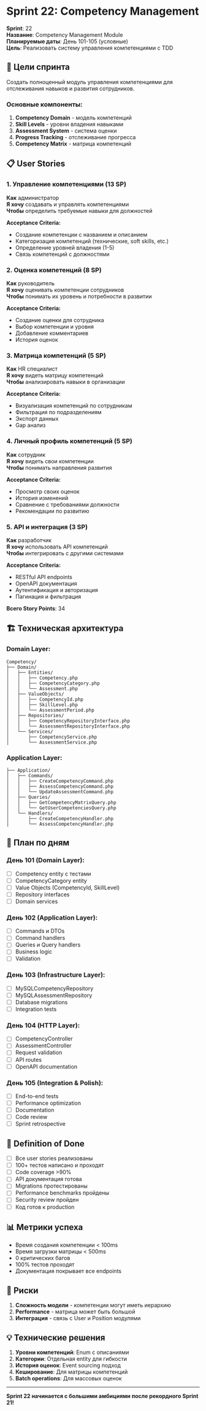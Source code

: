 # Sprint 22: Competency Management

**Sprint**: 22  
**Название**: Competency Management Module  
**Планируемые даты**: День 101-105 (условные)  
**Цель**: Реализовать систему управления компетенциями с TDD

## 🎯 Цели спринта

Создать полноценный модуль управления компетенциями для отслеживания навыков и развития сотрудников.

### Основные компоненты:
1. **Competency Domain** - модель компетенций
2. **Skill Levels** - уровни владения навыками
3. **Assessment System** - система оценки
4. **Progress Tracking** - отслеживание прогресса
5. **Competency Matrix** - матрица компетенций

## 📋 User Stories

### 1. Управление компетенциями (13 SP)
**Как** администратор  
**Я хочу** создавать и управлять компетенциями  
**Чтобы** определить требуемые навыки для должностей

**Acceptance Criteria:**
- Создание компетенции с названием и описанием
- Категоризация компетенций (технические, soft skills, etc.)
- Определение уровней владения (1-5)
- Связь компетенций с должностями

### 2. Оценка компетенций (8 SP)
**Как** руководитель  
**Я хочу** оценивать компетенции сотрудников  
**Чтобы** понимать их уровень и потребности в развитии

**Acceptance Criteria:**
- Создание оценки для сотрудника
- Выбор компетенции и уровня
- Добавление комментариев
- История оценок

### 3. Матрица компетенций (5 SP)
**Как** HR специалист  
**Я хочу** видеть матрицу компетенций  
**Чтобы** анализировать навыки в организации

**Acceptance Criteria:**
- Визуализация компетенций по сотрудникам
- Фильтрация по подразделениям
- Экспорт данных
- Gap анализ

### 4. Личный профиль компетенций (5 SP)
**Как** сотрудник  
**Я хочу** видеть свои компетенции  
**Чтобы** понимать направления развития

**Acceptance Criteria:**
- Просмотр своих оценок
- История изменений
- Сравнение с требованиями должности
- Рекомендации по развитию

### 5. API и интеграция (3 SP)
**Как** разработчик  
**Я хочу** использовать API компетенций  
**Чтобы** интегрировать с другими системами

**Acceptance Criteria:**
- RESTful API endpoints
- OpenAPI документация
- Аутентификация и авторизация
- Пагинация и фильтрация

**Всего Story Points**: 34

## 🏗️ Техническая архитектура

### Domain Layer:
```
Competency/
├── Domain/
│   ├── Entities/
│   │   ├── Competency.php
│   │   ├── CompetencyCategory.php
│   │   └── Assessment.php
│   ├── ValueObjects/
│   │   ├── CompetencyId.php
│   │   ├── SkillLevel.php
│   │   └── AssessmentPeriod.php
│   ├── Repositories/
│   │   ├── CompetencyRepositoryInterface.php
│   │   └── AssessmentRepositoryInterface.php
│   └── Services/
│       ├── CompetencyService.php
│       └── AssessmentService.php
```

### Application Layer:
```
├── Application/
│   ├── Commands/
│   │   ├── CreateCompetencyCommand.php
│   │   ├── AssessCompetencyCommand.php
│   │   └── UpdateAssessmentCommand.php
│   ├── Queries/
│   │   ├── GetCompetencyMatrixQuery.php
│   │   └── GetUserCompetenciesQuery.php
│   └── Handlers/
│       ├── CreateCompetencyHandler.php
│       └── AssessCompetencyHandler.php
```

## 📅 План по дням

### День 101 (Domain Layer):
- [ ] Competency entity с тестами
- [ ] CompetencyCategory entity
- [ ] Value Objects (CompetencyId, SkillLevel)
- [ ] Repository interfaces
- [ ] Domain services

### День 102 (Application Layer):
- [ ] Commands и DTOs
- [ ] Command handlers
- [ ] Queries и Query handlers
- [ ] Business logic
- [ ] Validation

### День 103 (Infrastructure Layer):
- [ ] MySQLCompetencyRepository
- [ ] MySQLAssessmentRepository
- [ ] Database migrations
- [ ] Integration tests

### День 104 (HTTP Layer):
- [ ] CompetencyController
- [ ] AssessmentController
- [ ] Request validation
- [ ] API routes
- [ ] OpenAPI documentation

### День 105 (Integration & Polish):
- [ ] End-to-end tests
- [ ] Performance optimization
- [ ] Documentation
- [ ] Code review
- [ ] Sprint retrospective

## 🎯 Definition of Done

- [ ] Все user stories реализованы
- [ ] 100+ тестов написано и проходят
- [ ] Code coverage >90%
- [ ] API документация готова
- [ ] Migrations протестированы
- [ ] Performance benchmarks пройдены
- [ ] Security review пройден
- [ ] Код готов к production

## 📊 Метрики успеха

- Время создания компетенции < 100ms
- Время загрузки матрицы < 500ms
- 0 критических багов
- 100% тестов проходят
- Документация покрывает все endpoints

## 🚧 Риски

1. **Сложность модели** - компетенции могут иметь иерархию
2. **Performance** - матрица может быть большой
3. **Интеграция** - связь с User и Position модулями

## 💡 Технические решения

1. **Уровни компетенций**: Enum с описаниями
2. **Категории**: Отдельная entity для гибкости
3. **История оценок**: Event sourcing подход
4. **Кеширование**: Для матрицы компетенций
5. **Batch operations**: Для массовых оценок

---

**Sprint 22 начинается с большими амбициями после рекордного Sprint 21!** 
